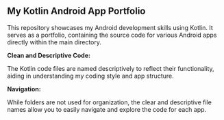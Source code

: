 ## My Kotlin Android App Portfolio

This repository showcases my Android development skills using Kotlin. It serves as a portfolio, containing the source code for various Android apps directly within the main directory.

**Clean and Descriptive Code:**

The Kotlin code files are named descriptively to reflect their functionality, aiding in understanding my coding style and app structure.

**Navigation:**

While folders are not used for organization, the clear and descriptive file names allow you to easily navigate and explore the code for each app.
